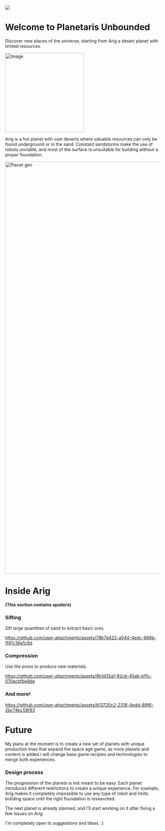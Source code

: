 [<img src="https://gist.githubusercontent.com/cxmeel/0dbc95191f239b631c3874f4ccf114e2/raw/bb4634715f95ebb209b4e0bcdd4d2d98fe64c64c/discord-compact.svg"/>](https://www.discord.gg/factorio)

# Welcome to Planetaris Unbounded

Discover new places of the universe, starting from Arig a desert planet with limited resources.

<img width="256" height="256" alt="Image" src="https://github.com/user-attachments/assets/58dcc8f7-5fe3-423d-a40a-bed828521ed4" />

Arig is a hot planet with vast deserts where valuable resources can only be found underground or in the sand. Constant sandstorms make the use of robots unviable, and most of the surface is unsuitable for building without a proper foundation.

<img width="2400" height="1336" alt="Planet gen" src="https://github.com/user-attachments/assets/aa64e3e3-08b6-4eb8-ac4a-f1f6c4bac4b0" />

# Inside Arig

**(This section contains spoilers)**

### Sifting

Sift large quantities of sand to extract basic ores.

https://github.com/user-attachments/assets/78b7d422-a044-4edc-888b-1f41c36e1c9d

### Compression

Use the press to produce new materials.

https://github.com/user-attachments/assets/9b1d35a1-92cb-45ab-bf1c-070acbfbe8de

### And more!

https://github.com/user-attachments/assets/b13720c2-2318-4edd-89f6-2bc74bc58f83

# Future

My plans at the moment is to create a new set of planets with unique production lines that expand the space age game, as more planets and content is added i will change base game recipies and technologies to merge both experiences.

### Design process

The progression of the planets is not meant to be easy. Each planet introduces different restrictions to create a unique experience. For example, Arig makes it completely impossible to use any type of robot and limits building space until the right foundation is researched.

The next planet is already planned, and I’ll start working on it after fixing a few issues on Arig.

I'm completely open to suggestions and ideas. :)
